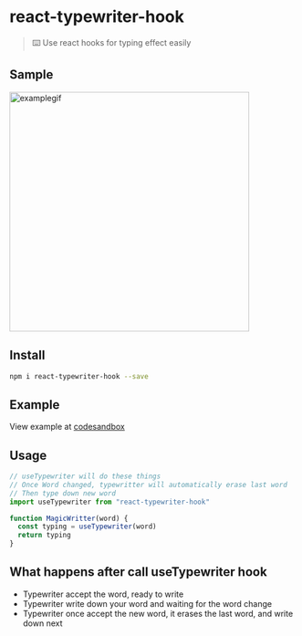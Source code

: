 # react-typewriter-hook
> ⌨️   Use react hooks for typing effect easily

## Sample
<img src="https://github.com/haowen737/react-typewriter-hook/blob/master/doc/example.gif" alt="examplegif" width="420">

## Install
```sh
npm i react-typewriter-hook --save
```

## Example
View example at [codesandbox](https://codesandbox.io/s/lr3q0q32vq)

## Usage
```js
// useTypewriter will do these things
// Once Word changed, typewritter will automatically erase last word
// Then type down new word
import useTypewriter from "react-typewriter-hook"

function MagicWritter(word) {
  const typing = useTypewriter(word)
  return typing
}
```
## What happens after call useTypewriter hook
- Typewriter accept the word, ready to write
- Typewriter write down your word and waiting for the word change
- Typewriter once accept the new word, it erases the last word, and write down next

